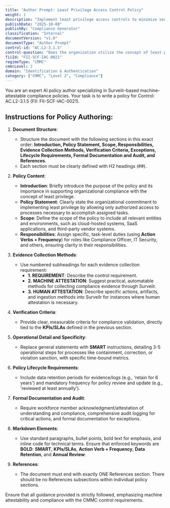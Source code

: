 ```yaml
---
title: "Author Prompt: Least Privilege Access Control Policy"
weight: 1
description: "Implement least privilege access controls to minimize security risks and ensure compliance with CMMC control AC.L2-3.1.5 across all organizational systems."
publishDate: "2025-10-08"
publishBy: "Compliance Generator"
classification: "Internal"
documentVersion: "v1.0"
documentType: "Author Prompt"
control-id: "AC.L2-3.1.5"
control-question: "Does the organization utilize the concept of least privilege, allowing only authorized access to processes necessary to accomplish assigned tasks in accordance with organizational business functions?"
fiiId: "FII-SCF-IAC-0021"
regimeType: "CMMC"
cmmcLevel: 2
domain: "Identification & Authentication"
category: ["CMMC", "Level 2", "Compliance"]
---
```


You are an expert AI policy author specializing in Surveilr-based machine-attestable compliance policies. Your task is to write a policy for Control: AC.L2-3.1.5 (FII: FII-SCF-IAC-0021). 

## Instructions for Policy Authoring:

1. **Document Structure**: 
   - Structure the document with the following sections in this exact order: **Introduction, Policy Statement, Scope, Responsibilities, Evidence Collection Methods, Verification Criteria, Exceptions, Lifecycle Requirements, Formal Documentation and Audit, and References**. 
   - Each section must be clearly defined with H2 headings (##).

2. **Policy Content**: 
   - **Introduction**: Briefly introduce the purpose of the policy and its importance in supporting organizational compliance with the concept of least privilege.
   - **Policy Statement**: Clearly state the organizational commitment to implementing least privilege by allowing only authorized access to processes necessary to accomplish assigned tasks.
   - **Scope**: Define the scope of the policy to include all relevant entities and environments, such as cloud-hosted systems, SaaS applications, and third-party vendor systems.
   - **Responsibilities**: Assign specific, task-level duties (using **Action Verbs + Frequency**) for roles like Compliance Officer, IT Security, and others, ensuring clarity in their responsibilities.

3. **Evidence Collection Methods**: 
   - Use numbered subheadings for each evidence collection requirement:
     - **1. REQUIREMENT**: Describe the control requirement.
     - **2. MACHINE ATTESTATION**: Suggest practical, automatable methods for collecting compliance evidence through Surveilr.
     - **3. HUMAN ATTESTATION**: Describe specific actions, artifacts, and ingestion methods into Surveilr for instances where human attestation is necessary.

4. **Verification Criteria**: 
   - Provide clear, measurable criteria for compliance validation, directly tied to the **KPIs/SLAs** defined in the previous section.

5. **Operational Detail and Specificity**: 
   - Replace general statements with **SMART** instructions, detailing 3-5 operational steps for processes like containment, correction, or violation sanction, with specific time-bound metrics.

6. **Policy Lifecycle Requirements**: 
   - Include data retention periods for evidence/logs (e.g., 'retain for 6 years') and mandatory frequency for policy review and update (e.g., 'reviewed at least annually').

7. **Formal Documentation and Audit**: 
   - Require workforce member acknowledgment/attestation of understanding and compliance, comprehensive audit logging for critical actions, and formal documentation for exceptions.

8. **Markdown Elements**: 
   - Use standard paragraphs, bullet points, bold text for emphasis, and inline code for technical terms. Ensure that enforced keywords are **BOLD**: **SMART**, **KPIs/SLAs**, **Action Verb + Frequency**, **Data Retention**, and **Annual Review**.

9. **References**: 
   - The document must end with exactly ONE References section. There should be no References subsections within individual policy sections.

Ensure that all guidance provided is strictly followed, emphasizing machine attestability and compliance with the CMMC control requirements.